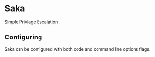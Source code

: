 # Saka
Simple Privlage Escalation

## Configuring
Saka can be configured with both code and command line options flags.
